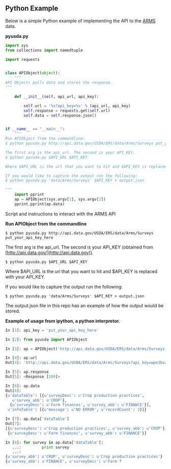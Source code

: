 Python Example
--------------

Below is a simple Python example of implementing the API to the [ARMS](http://ers.usda.gov/data-products/arms-farm-financial-and-crop-production-practices.aspx) data.

__pyusda.py__
```python
import sys
from collections import namedtuple

import requests


class APIObject(object):
    """
API Objects pulls data and stores the response.
"""

    def __init__(self, api_url, api_key):

        self.url = '%s?api_key=%s' % (api_url, api_key)
        self.response = requests.get(self.url)
        self.data = self.response.json()


if __name__ == "__main__":
    """
Run APIObject from the commandline:
$ python pyusda.py http://api.data.gov/USDA/ERS/data/Arms/Surveys put_your_api_key_here

The first arg is the api_url. The second is your API_KEY.
$ python pyusda.py $API_URL $API_KEY

Where $API_URL is the url that you want to hit and $API_KEY is replaced with your API_KEY.

If you would like to capture the output run the following:
$ python pyusda.py 'data/Arms/Surveys' $API_KEY > output.json

"""
    import pprint
    ap = APIObject(sys.argv[1], sys.argv[2])
    pprint.pprint(ap.data)
```

Script and instructions to interact with the ARMS API


__Run APIObject from the commandline__
```
$ python pyusda.py http://api.data.gov/USDA/ERS/data/Arms/Surveys put_your_api_key_here
```

The first arg is the api_url. The second is your API_KEY (obtained from [http://api.data.gov/](http://api.data.gov)).
```
$ python pyusda.py $API_URL $API_KEY
```
Where $API_URL is the url that you want to hit and $API_KEY is replaced with your API_KEY.

If you would like to capture the output run the following:
```
$ python pyusda.py 'data/Arms/Surveys' $API_KEY > output.json
```
The output.json file in this repo has an example of how the output would be stored.


__Example of usage from ipython, a python interpretor.__
```python
In [1]: api_key = 'put_your_api_key_here'

In [2]: from pyusda import APIObject

In [3]: ap = APIObject('http://api.data.gov/USDA/ERS/data/Arms/Surveys', api_key)

In [4]: ap.url
Out[4]: 'http://api.data.gov/USDA/ERS/data/Arms/Surveys?api_key=wpe3bvzE0cO9VpVMSCfo6ULSq4ecjy2BKVZ6sOvF'

In [5]: ap.response
Out[5]: <Response [200]>

In [6]: ap.data
Out[6]:
{u'dataTable': [{u'surveyDesc': u'Crop production practices',
   u'survey_abb': u'CROP'},
  {u'surveyDesc': u'Farm finances', u'survey_abb': u'FINANCE'}],
 u'infoTable': [{u'message': u'NO ERROR', u'recordCount': 2}]}

In [7]: ap.data['dataTable']
Out[7]:
[{u'surveyDesc': u'Crop production practices', u'survey_abb': u'CROP'},
 {u'surveyDesc': u'Farm finances', u'survey_abb': u'FINANCE'}]

In [8]: for survey in ap.data['dataTable']:
   ...:         print survey
   ...:
{u'survey_abb': u'CROP', u'surveyDesc': u'Crop production practices'}
{u'survey_abb': u'FINANCE', u'surveyDesc': u'Farm f
